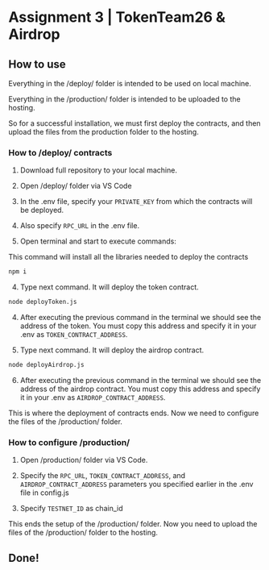 # Assignment 3 | TokenTeam26 & Airdrop

## How to use

Everything in the /deploy/ folder is intended to be used on local machine.

Everything in the /production/ folder is intended to be uploaded to the hosting.

So for a successful installation, we must first deploy the contracts, and then upload the files from the production folder to the hosting.

### How to /deploy/ contracts

1. Download full repository to your local machine.

2. Open /deploy/ folder via VS Code

3. In the .env file, specify your `PRIVATE_KEY` from which the contracts will be deployed.

3. Also specify `RPC_URL` in the .env file.

3. Open terminal and start to execute commands:

This command will install all the libraries needed to deploy the contracts

```bash
npm i
```

4. Type next command. It will deploy the token contract.

```bash
node deployToken.js
```

4. Аfter executing the previous command in the terminal we should see the address of the token. You must copy this address and specify it in your .env as `TOKEN_CONTRACT_ADDRESS`.

5. Type next command. It will deploy the airdrop contract.

```bash
node deployAirdrop.js
```

6. Аfter executing the previous command in the terminal we should see the address of the airdrop contract. You must copy this address and specify it in your .env as `AIRDROP_CONTRACT_ADDRESS`.

This is where the deployment of contracts ends. Now we need to configure the files of the /production/ folder.

### How to configure /production/

1. Open /production/ folder via VS Code.

2. Specify the `RPC_URL`, `TOKEN_CONTRACT_ADDRESS`, and `AIRDROP_CONTRACT_ADDRESS` parameters you specified earlier in the .env file in config.js

3. Specify `TESTNET_ID` as chain_id

This ends the setup of the /production/ folder. Now you need to upload the files of the /production/ folder to the hosting.

## Done!
